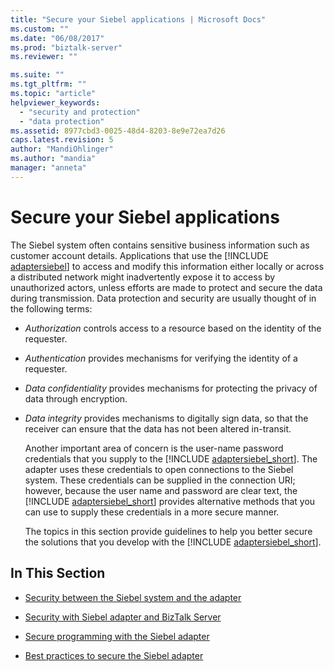 ```yaml
---
title: "Secure your Siebel applications | Microsoft Docs"
ms.custom: ""
ms.date: "06/08/2017"
ms.prod: "biztalk-server"
ms.reviewer: ""

ms.suite: ""
ms.tgt_pltfrm: ""
ms.topic: "article"
helpviewer_keywords: 
  - "security and protection"
  - "data protection"
ms.assetid: 8977cbd3-0025-48d4-8203-8e9e72ea7d26
caps.latest.revision: 5
author: "MandiOhlinger"
ms.author: "mandia"
manager: "anneta"
---
```

# Secure your Siebel applications
The Siebel system often contains sensitive business information such as customer account details. Applications that use the [!INCLUDE [adaptersiebel](../../includes/adaptersiebel-md.md)] to access and modify this information either locally or across a distributed network might inadvertently expose it to access by unauthorized actors, unless efforts are made to protect and secure the data during transmission. Data protection and security are usually thought of in the following terms:  
  
- *Authorization* controls access to a resource based on the identity of the requester.  
  
- *Authentication* provides mechanisms for verifying the identity of a requester.  
  
- *Data confidentiality* provides mechanisms for protecting the privacy of data through encryption.  
  
- *Data integrity* provides mechanisms to digitally sign data, so that the receiver can ensure that the data has not been altered in-transit.  
  
  Another important area of concern is the user-name password credentials that you supply to the [!INCLUDE [adaptersiebel_short](../../includes/adaptersiebel-short-md.md)]. The adapter uses these credentials to open connections to the Siebel system. These credentials can be supplied in the connection URI; however, because the user name and password are clear text, the [!INCLUDE [adaptersiebel_short](../../includes/adaptersiebel-short-md.md)] provides alternative methods that you can use to supply these credentials in a more secure manner.  
  
  The topics in this section provide guidelines to help you better secure the solutions that you develop with the [!INCLUDE [adaptersiebel_short](../../includes/adaptersiebel-short-md.md)].  
  
## In This Section  
  
-   [Security between the Siebel system and the adapter](../../adapters-and-accelerators/adapter-siebel/security-between-the-siebel-system-and-the-adapter.md)
  
-   [Security with Siebel adapter and BizTalk Server](../../adapters-and-accelerators/adapter-siebel/security-with-siebel-adapter-and-biztalk-server.md)
  
-   [Secure programming with the Siebel adapter](../../adapters-and-accelerators/adapter-siebel/secure-programming-with-the-siebel-adapter.md)
  
-   [Best practices to secure the Siebel adapter](../../adapters-and-accelerators/adapter-siebel/best-practices-to-secure-the-siebel-adapter.md)